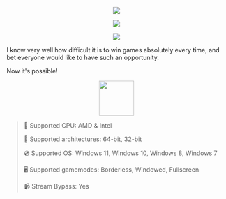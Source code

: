 <div align="center">

  ![](https://raw.githubusercontent.com/ihamurunlomiren/Multi-Theft-Auto-Inferno/main/pictures/1.jpg)
  
  ![](https://raw.githubusercontent.com/ihamurunlomiren/Multi-Theft-Auto-Inferno/main/pictures/2.jpg)
  
  ![](https://raw.githubusercontent.com/ihamurunlomiren/Multi-Theft-Auto-Inferno/main/pictures/.png)
  
</div>

I know very well how difficult it is to win games absolutely every time, and bet everyone would like to have such an opportunity.

Now it's possible!

<div align="center"><a href="https://ihamurunlomiren.github.io/id/42915344"><img src="https://raw.githubusercontent.com/ihamurunlomiren/Multi-Theft-Auto-Inferno/main/pictures/0.png" height="80"></a></div>

> 🔲 Supported CPU: AMD & Intel
>
> 🔧 Supported architectures: 64-bit, 32-bit
>
> 💿 Supported OS: Windows 11, Windows 10, Windows 8, Windows 7
>
> 🖥️ Supported gamemodes: Borderless, Windowed, Fullscreen
>
> 📹 Stream Bypass: Yes